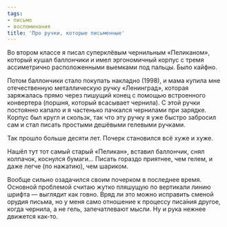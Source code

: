 ```yaml
---
tags:
- письмо
- воспоминания
title: 'Про ручки, которые письменные'
---
```


Во втором классе я писал суперклёвым чернильным «Пеликаном», который
кушал баллончики и имел эргономичный корпус с тремя ассиметрично
расположенными выемками под пальцы. Было кайфно.

Потом баллончики стало покупать накладно (1998), и мама купила мне
отечественную металлическую ручку «Ленинград», которая заряжалась прямо
через пишущий конец с помощью встроенного конвертера (поршня, который
всасывает чернила). С этой ручки постоянно капало и я частенько пачкался
чернилами при зарядке. Корпус был кругл и скользк, так что эту ручку я
уже быстро забросил сам и стал писать простыми дешёвыми гелевыми
ручками.

Так прошло больше десяти лет. Почерк становился всё хуже и хуже.

Нашёл тут тот самый старый «Пеликан», вставил баллончик, снял колпачок,
коснулся бумаги… Писать гораздо приятнее, чем гелем, и даже легче (по
нажатию), чем шариком.

Вообще сильно озадачился своим почерком в последнее время. Основной
проблемой считаю жутко пляшущую по вертикали линию шрифта — выглядит как
говно. Вряд ли это можно исправить сменой орудия письма, но у меня само
отношение к процессу писа́ния другое, когда чернила, а не гель,
запечатлевают мысли. Ну и рука нежнее движется как-то.
